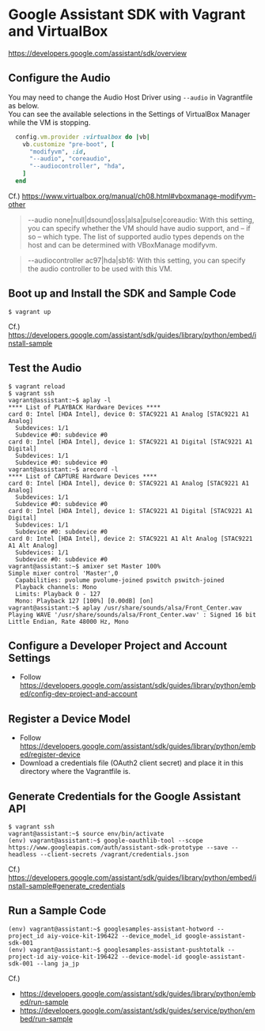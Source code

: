# Google Assistant SDK with Vagrant and VirtualBox

https://developers.google.com/assistant/sdk/overview

## Configure the Audio

You may need to change the Audio Host Driver using `--audio` in Vagrantfile as below.  
You can see the available selections in the Settings of VirtualBox Manager while the VM is stopping. 

```ruby
  config.vm.provider :virtualbox do |vb|
    vb.customize "pre-boot", [
      "modifyvm", :id,
      "--audio", "coreaudio",
      "--audiocontroller", "hda",
    ]
  end
```

Cf.) https://www.virtualbox.org/manual/ch08.html#vboxmanage-modifyvm-other

> --audio none|null|dsound|oss|alsa|pulse|coreaudio: With this setting, you can specify whether the VM should have audio support, and – if so – which type. The list of supported audio types depends on the host and can be determined with VBoxManage modifyvm.

> --audiocontroller ac97|hda|sb16: With this setting, you can specify the audio controller to be used with this VM.

## Boot up and Install the SDK and Sample Code

```
$ vagrant up
```

Cf.) https://developers.google.com/assistant/sdk/guides/library/python/embed/install-sample

## Test the Audio

```
$ vagrant reload
$ vagrant ssh
vagrant@assistant:~$ aplay -l
**** List of PLAYBACK Hardware Devices ****
card 0: Intel [HDA Intel], device 0: STAC9221 A1 Analog [STAC9221 A1 Analog]
  Subdevices: 1/1
  Subdevice #0: subdevice #0
card 0: Intel [HDA Intel], device 1: STAC9221 A1 Digital [STAC9221 A1 Digital]
  Subdevices: 1/1
  Subdevice #0: subdevice #0
vagrant@assistant:~$ arecord -l
**** List of CAPTURE Hardware Devices ****
card 0: Intel [HDA Intel], device 0: STAC9221 A1 Analog [STAC9221 A1 Analog]
  Subdevices: 1/1
  Subdevice #0: subdevice #0
card 0: Intel [HDA Intel], device 1: STAC9221 A1 Digital [STAC9221 A1 Digital]
  Subdevices: 1/1
  Subdevice #0: subdevice #0
card 0: Intel [HDA Intel], device 2: STAC9221 A1 Alt Analog [STAC9221 A1 Alt Analog]
  Subdevices: 1/1
  Subdevice #0: subdevice #0
vagrant@assistant:~$ amixer set Master 100%
Simple mixer control 'Master',0
  Capabilities: pvolume pvolume-joined pswitch pswitch-joined
  Playback channels: Mono
  Limits: Playback 0 - 127
  Mono: Playback 127 [100%] [0.00dB] [on]
vagrant@assistant:~$ aplay /usr/share/sounds/alsa/Front_Center.wav
Playing WAVE '/usr/share/sounds/alsa/Front_Center.wav' : Signed 16 bit Little Endian, Rate 48000 Hz, Mono
```

## Configure a Developer Project and Account Settings

- Follow https://developers.google.com/assistant/sdk/guides/library/python/embed/config-dev-project-and-account

## Register a Device Model

- Follow https://developers.google.com/assistant/sdk/guides/library/python/embed/register-device
- Download a credentials file (OAuth2 client secret) and place it in this directory where the Vagrantfile is.

## Generate Credentials for the Google Assistant API

```
$ vagrant ssh
vagrant@assistant:~$ source env/bin/activate
(env) vagrant@assistant:~$ google-oauthlib-tool --scope https://www.googleapis.com/auth/assistant-sdk-prototype --save --headless --client-secrets /vagrant/credentials.json
```

Cf.) https://developers.google.com/assistant/sdk/guides/library/python/embed/install-sample#generate_credentials

## Run a Sample Code

```
(env) vagrant@assistant:~$ googlesamples-assistant-hotword --project_id aiy-voice-kit-196422 --device_model_id google-assistant-sdk-001
(env) vagrant@assistant:~$ googlesamples-assistant-pushtotalk --project-id aiy-voice-kit-196422 --device-model-id google-assistant-sdk-001 --lang ja_jp
```

Cf.)
- https://developers.google.com/assistant/sdk/guides/library/python/embed/run-sample
- https://developers.google.com/assistant/sdk/guides/service/python/embed/run-sample
